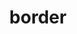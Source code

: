 ---
title: "border"
description: "The `border` properties set an element's border. This page accounts for all `border` longhands and shorthands."
category: css
keywords: border-width, border-style, border-color, border-top, border-bottom, border-left, border-right, border-top-width, border-top-style, border-top-color, border-bottom-width, border-bottom-style, border-bottom-color, border-left-width, border-left-style, border-left-color, border-right-width, border-right-style, border-right-color
last_test_date: "2021-07-22"
test_url: "/tests/css-border.html"
test_results_url: "https://app.emailonacid.com/app/acidtest/jbuHMEUL4RGhgEHaRBjYJdJuonItGgpBGH9XWbqznvzrD/list"
stats: {
    apple-mail: {
        macos: {
            "13":"y"
        },
        ios: {
            "13":"y"
        }
    },
    gmail: {
        desktop-webmail: {
            "2021-07":"y"
        },
        ios: {
            "2021-07":"y"
        },
        android: {
            "2021-07":"y"
        },
        mobile-webmail: {
            "2021-07":"y"
        }
    },
    orange: {
        desktop-webmail: {
            "2021-07":"y"
        },
        ios: {
            "2021-07":"y"
        },
        android: {
            "2021-07":"y"
        }
    },
    outlook: {
        windows: {
            "2007":"a #1 #2",
            "2010":"a #1 #2",
            "2013":"a #1 #2",
            "2016":"a #1 #2",
            "2019":"a #1 #2"
        },
        windows-10-mail: {
            "2021-07":"a #1 #2"
        },
        macos: {
            "2011":"y",
            "2016":"y"
        },
        outlook-com: {
            "2021-07":"y"
        },
        ios: {
            "2021-07":"y"
        },
        android: {
            "2021-07":"y"
        }
    },
    samsung-email: {
        android: {
            "6.0":"y"
        }
    },
    sfr: {
        desktop-webmail: {
            "2021-07":"y"
        },
        ios: {
            "2021-07":"y"
        },
        android: {
            "2021-07":"y"
        }
    },
    thunderbird: {
        macos: {
            "78.12":"y"
        }
    },
    aol: {
        desktop-webmail: {
            "2021-07":"y"
        },
        ios: {
            "2021-07":"y"
        },
        android: {
            "2021-07":"y"
        }
    },
    yahoo: {
        desktop-webmail: {
            "2021-07":"y"
        },
        ios: {
            "2021-07":"y"
        },
        android: {
            "2021-07":"y"
        }
    },
    protonmail: {
        desktop-webmail: {
            "2021-07":"y"
        },
        ios: {
            "2021-07":"y"
        },
        android: {
            "2021-07":"y"
        }
    },
    hey: {
        desktop-webmail: {
            "2021-07":"y"
        }
    },
    mail-ru: {
        desktop-webmail: {
            "2021-07":"y"
        }
    },
    fastmail: {
        desktop-webmail: {
            "2021-07": "y"
        }
    }
}
notes: "This pages reports support for all CSS properties related to `border`: `border`, `border-width`, `border-style`, `border-color`, `border-top`, `border-bottom`, `border-left`, `border-right`, `border-top-width`, `border-top-style`, `border-top-color`, `border-bottom-width`, `border-bottom-style`, `border-bottom-color`, `border-left-width`, `border-left-style`, `border-left-color`, `border-right-width`, `border-right-style`, `border-right-color`."
notes_by_num: {
    "1": "Partial. A border can not be bigger than 8px.",
    "2": "Buggy. Unreliable if used on a `<p>` or a `<div>`."
}
links: {
    "Can I use: border":"https://caniuse.com/mdn-css_properties_border",
    "MDN: border":"https://developer.mozilla.org/en-US/docs/Web/CSS/border"
}
---